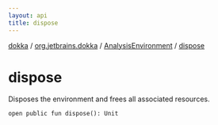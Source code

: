 ```yaml
---
layout: api
title: dispose
---
```

[dokka](../../index.html) / [org.jetbrains.dokka](../index.html) / [AnalysisEnvironment](index.html) / [dispose](dispose.html)


# dispose

Disposes the environment and frees all associated resources.

```
open public fun dispose(): Unit
```

